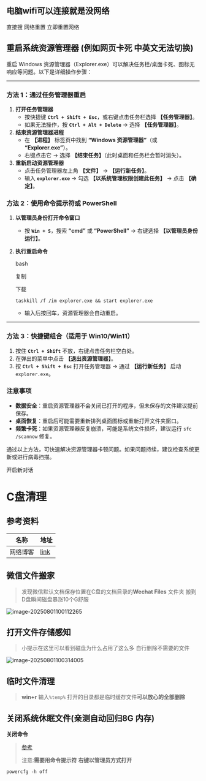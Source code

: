 ## 电脑wifi可以连接就是没网络

直接搜   网络重置  立即重置网络

##  重启系统资源管理器 (例如网页卡死 中英文无法切换)

重启 Windows 资源管理器（Explorer.exe）可以解决任务栏/桌面卡死、图标无响应等问题。以下是详细操作步骤：

------

### **方法 1：通过任务管理器重启**

1. **打开任务管理器**
   - 按快捷键 **`Ctrl + Shift + Esc`**，或右键点击任务栏选择 **【任务管理器】**。
   - 如果无法操作，按 **`Ctrl + Alt + Delete`** → 选择 **【任务管理器】**。
2. **结束资源管理器进程**
   - 在 **【进程】** 标签页中找到 **“Windows 资源管理器”**（或 **“Explorer.exe”**）。
   - 右键点击它 → 选择 **【结束任务】**（此时桌面和任务栏会暂时消失）。
3. **重新启动资源管理器**
   - 点击任务管理器左上角 **【文件】** → **【运行新任务】**。
   - 输入 **`explorer.exe`** → 勾选 **【以系统管理权限创建此任务】** → 点击 **【确定】**。

### **方法 2：使用命令提示符或 PowerShell**

1. **以管理员身份打开命令窗口**

   - 按 **`Win + S`**，搜索 **“cmd”** 或 **“PowerShell”** → 右键选择 **【以管理员身份运行】**。

2. **执行重启命令**

   bash

   

   复制

   

   下载

   ```
   taskkill /f /im explorer.exe && start explorer.exe
   ```

   - 输入后按回车，资源管理器会自动重启。

------

### **方法 3：快捷键组合（适用于 Win10/Win11）**

1. 按住 **`Ctrl + Shift`** 不放，右键点击任务栏空白处。
2. 在弹出的菜单中点击 **【退出资源管理器】**。
3. 按 **`Ctrl + Shift + Esc`** 打开任务管理器 → 通过 **【运行新任务】** 启动 `explorer.exe`。

### **注意事项**

- **数据安全**：重启资源管理器不会关闭已打开的程序，但未保存的文件建议提前保存。
- **桌面恢复**：重启后可能需要重新排列桌面图标或重新打开文件夹窗口。
- **频繁卡死**：如果资源管理器反复崩溃，可能是系统文件损坏，建议运行 `sfc /scannow` 修复。

通过以上方法，可快速解决资源管理器卡顿问题。如果问题持续，建议检查系统更新或进行病毒扫描。









开启新对话

# C盘清理

## 参考资料

| 名称     | 地址                                             |
| -------- | ------------------------------------------------ |
| 网络博客 | [link](https://www.zhihu.com/question/379384714) |



##  微信文件搬家

> 发现微信默认文档保存位置在C盘的文档目录的**Wechat Files** 文件夹   搬到D盘瞬间磁盘暴涨10个G舒服

![image-20250801100112265](https://gitee.com/yaolliuyang/blogImages/raw/master/blogImages/image-20250801100112265.png)

## 打开文件存储感知

> 小提示在这里可以看到磁盘为什么占用了这么多  自行删除不需要的文件

![image-20250801100314005](https://gitee.com/yaolliuyang/blogImages/raw/master/blogImages/image-20250801100314005.png)

## 临时文件清理

> **win+r** 输入`%temp%`  打开的目录都是临时缓存文件**可以放心的全部删除**

##  关闭系统休眠文件(亲测自动回归8G 内存)



**关闭命令**

> [参考](https://blog.csdn.net/likuoelie/article/details/149254982)   
>
> 注意:**需要用命令提示符  右键以管理员方式打开**

```shell
powercfg -h off
```


